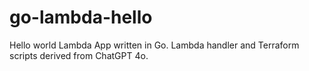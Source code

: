 # go-lambda-hello

Hello world Lambda App written in Go. Lambda handler and Terraform scripts derived from ChatGPT 4o.
